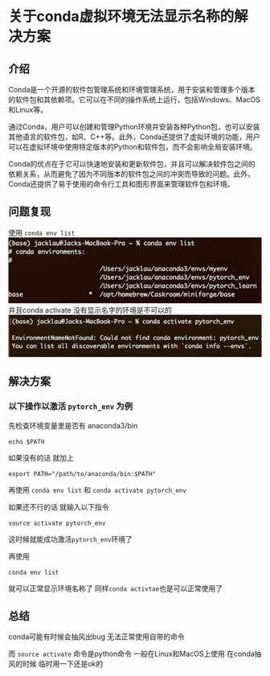 # 关于conda虚拟环境无法显示名称的解决方案

## 介绍

Conda是一个开源的软件包管理系统和环境管理系统，用于安装和管理多个版本的软件包和其依赖项。它可以在不同的操作系统上运行，包括Windows、MacOS和Linux等。

通过Conda，用户可以创建和管理Python环境并安装各种Python包，也可以安装其他语言的软件包，如R、C++等。此外，Conda还提供了虚拟环境的功能，用户可以在虚拟环境中使用特定版本的Python和软件包，而不会影响全局安装环境。

Conda的优点在于它可以快速地安装和更新软件包，并且可以解决软件包之间的依赖关系，从而避免了因为不同版本的软件包之间的冲突而导致的问题。此外，Conda还提供了易于使用的命令行工具和图形界面来管理软件包和环境。

## 问题复现
使用 ``conda env list``
![Alt text](./image/image.png)
并且conda activate 没有显示名字的环境是不可以的 
![Alt text](./image/image-1.png)
## 解决方案
### 以下操作以激活 ``pytorch_env`` 为例

先检查环境变量里是否有 anaconda3/bin
```
echo $PATH
```
如果没有的话 就加上
```
export PATH="/path/to/anaconda/bin:$PATH"
```
再使用 ``conda env list`` 和 ``conda activate pytorch_env`` 

如果还不行的话 就输入以下指令

```
source activate pytorch_env
```
这时候就能成功激活``pytorch_env``环境了

再使用
```
conda env list
```
就可以正常显示环境名称了 同样``conda activtae``也是可以正常使用了

## 总结

conda可能有时候会抽风出bug  无法正常使用自带的命令 

而 ``source activate`` 命令是python命令 一般在Linux和MacOS上使用 在conda抽风的时候 临时用一下还是ok的
